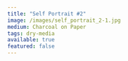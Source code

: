 ```yaml
---
title: "Self Portrait #2"
image: /images/self_portrait_2-1.jpg
medium: Charcoal on Paper
tags: dry-media
available: true
featured: false
---
```

